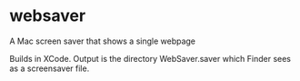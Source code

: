 # websaver
A Mac screen saver that shows a single webpage

Builds in XCode. Output is the directory WebSaver.saver which Finder sees as a screensaver file.
